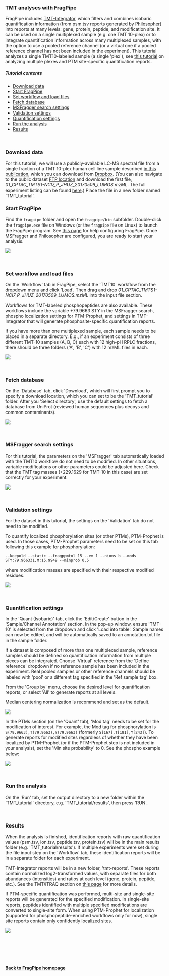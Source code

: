 ### TMT analyses with FragPipe

FragPipe includes [TMT-Integrator](https://tmt-integrator.nesvilab.org/), which filters and combines isobaric quantification information (from psm.tsv reports generated by [Philosopher](https://philosopher.nesvilab.org/)) into reports at many levels: gene, protein, peptide, and modification site. It can be used on a single multiplexed sample (e.g. one TMT 10-plex) or to integrate quantification information across many multiplexed samples, with the option to use a pooled reference channel (or a virtual one if a pooled reference channel has not been included in the experiment). This tutorial analyzes a single TMT10-labeled sample (a single 'plex'), see [this tutorial](https://fragpipe.nesvilab.org/docs/tutorial_tmt-2plexes.html) on analyzing multiple plexes and PTM site-specific quantification reports.

<!-- 
We will use this CPTAC dataset which can be found [here](https://cptac-data-portal.georgetown.edu/study-summary/S054). Expand the Phosphoproteome section, uncheck the 'All' checkbox at the top of the grid, then select only the 'Raw' checkbox in the 01CPTAC_HNSCC_Phosphoproteome_JHU_20190702 row. -->


##### Tutorial contents
* [Download data](https://fragpipe.nesvilab.org/docs/tutorial_tmt.html#download-data)
* [Start FragPipe](https://fragpipe.nesvilab.org/docs/tutorial_tmt.html#start-fragpipe)
* [Set workflow and load files](https://fragpipe.nesvilab.org/docs/tutorial_tmt.html#set-workflow-and-load-files)
* [Fetch database](https://fragpipe.nesvilab.org/docs/tutorial_tmt.html#fetch-database)
* [MSFragger search settings](https://fragpipe.nesvilab.org/docs/tutorial_tmt.html#msfragger-search-settings)
* [Validation settings](https://fragpipe.nesvilab.org/docs/tutorial_tmt.html#validation-settings)
* [Quantification settings](https://fragpipe.nesvilab.org/docs/tutorial_tmt.html#quantification-settings)
* [Run the analysis](https://fragpipe.nesvilab.org/docs/tutorial_tmt.html#run-the-analysis)
* [Results](https://fragpipe.nesvilab.org/docs/tutorial_tmt.html#results)

<br>

### Download data
For this tutorial, we will use a publicly-available LC-MS spectral file from a single fraction of a TMT 10-plex human cell line sample described [in this publication](https://pubs.acs.org/doi/10.1021/acs.jproteome.8b00165), which you can download from [Dropbox](https://www.dropbox.com/sh/ok32xrlragj9ulr/AAB6cgRVHxtXNAwT-LmarxhYa?dl=0). (You can also navigate to the public dataset [FTP location](ftp://ftp.pride.ebi.ac.uk/pride/data/archive/2018/05/PXD008952) and download the first file, _01_CPTAC_TMTS1-NCI7_P_JHUZ_20170509_LUMOS.mzML_. The full experiment listing can be found [here](http://proteomecentral.proteomexchange.org/cgi/GetDataset?ID=PXD008952).) Place the file in a new folder named 'TMT_tutorial'.
<br>

### Start FragPipe
Find the `fragpipe` folder and open the `fragpipe/bin` subfolder. Double-click the `fragpipe.exe` file on Windows (or the `fragpipe` file on Linux) to launch the FragPipe program. See [this page](https://fragpipe.nesvilab.org/docs/tutorial_fragpipe.html#configure-fragpipe) for help configuring FragPipe. Once MSFragger and Philosopher are configured, you are ready to start your analysis.

![](https://raw.githubusercontent.com/Nesvilab/FragPipe/gh-pages/images/tmt-config.png)

<br>

### Set workflow and load files
On the 'Workflow' tab in FragPipe, select the 'TMT10' workflow from the dropdown menu and click 'Load'. Then drag and drop _01_CPTAC_TMTS1-NCI7_P_JHUZ_20170509_LUMOS.mzML_ into the input file section.

Workflows for TMT-labeled phosphopeptides are also available. These workflows include the variable +79.9663 STY in the MSFragger search, phospho localization settings for PTM-Prophet, and settings in TMT-Integrator that will generate phosphosite-specific quantification reports.

If you have more than one multiplexed sample, each sample needs to be placed in a separate directory. E.g., if an experiment consists of three different TMT-10 samples (A, B, C) each with 12 high-pH RPLC fractions, there should be three folders ('A', 'B', 'C') with 12 mzML files in each.

![](https://raw.githubusercontent.com/Nesvilab/FragPipe/gh-pages/images/tmt-workflow.png)

<br>

### Fetch database
On the 'Database' tab, click 'Download', which will first prompt you to specify a download location, which you can set to be the 'TMT_tutorial' folder. After you 'Select directory', use the default settings to fetch a database from UniProt (reviewed human sequences plus decoys and common contaminants).

![](https://raw.githubusercontent.com/Nesvilab/FragPipe/gh-pages/images/tmt-database.png)

<br>

### MSFragger search settings
For this tutorial, the parameters on the 'MSFragger' tab automatically loaded with the TMT10 workflow do not need to be modified. In other situations, variable modifications or other parameters could be adjusted here. Check that the TMT tag masses (+229.1629 for TMT-10 in this case) are set correctly for your experiment.

![](https://raw.githubusercontent.com/Nesvilab/FragPipe/gh-pages/images/tmt-msfragger.png)

<br>

### Validation settings
For the dataset in this tutorial, the settings on the 'Validation' tab do not need to be modified.

To quantify localized phosphorylation sites (or other PTMs), PTM-Prophet is used. In those cases, PTM-Prophet parameters need to be set on this tab following this example for phosphorylation:

`--keepold --static --fragppmtol 15 --em 1 --nions b --mods STY:79.966331,M:15.9949 --minprob 0.5`

where modification masses are specified with their respective modified residues.

![](https://raw.githubusercontent.com/Nesvilab/FragPipe/gh-pages/images/tmt-validation.png)

<br>

### Quantification settings
In the 'Quant (Isobaric)' tab, click the 'Edit/Create' button in the 'Sample/Channel Annotation' section. In the pop-up window, ensure 'TMT-10' is selected from the dropdown and click 'Load into table'. Sample names can now be edited, and will be automatically saved to an annotation.txt file in the sample folder.

If a dataset is composed of more than one multiplexed sample, reference samples should be defined so quantification information from multiple plexes can be integrated. Choose 'Virtual' reference from the 'Define reference' dropdown if no reference sample has been included in the experiment. Real pooled samples or other reference channels should be labeled with 'pool' or a different tag specified in the 'Ref sample tag' box.

From the 'Group by' menu, choose the desired level for quantification reports, or select 'All' to generate reports at all levels.

Median centering normalization is recommend and set as the default.

![](https://raw.githubusercontent.com/Nesvilab/FragPipe/gh-pages/images/tmt-quant.png)

In the PTMs section (on the 'Quant' tab), 'Mod tag' needs to be set for the modification of interest. For example, the Mod tag for phosphorylation is `S(79.9663),T(79.9663),Y(79.9663)` (formerly `S[167],T[181],Y[243]`). To generate reports for modified sites regardless of whether they have been localized by PTM-Prophet (or if the PTM-Prophet step is not included in your analysis), set the 'Min site probability' to 0. See the phospho example below:

![](https://raw.githubusercontent.com/Nesvilab/FragPipe/gh-pages/images/tmt-quant-phospho.png)

<br>

### Run the analysis
On the 'Run' tab, set the output directory to a new folder within the 'TMT_tutorial' directory, e.g. 'TMT_tutorial/results', then press 'RUN'.

<br>

### Results
When the analysis is finished, identification reports with raw quantification values (psm.tsv, ion.tsv, peptide.tsv, protein.tsv) will be in the main results folder (e.g. 'TMT_tutorial/results'). If multiple experiments were set during the file input step on the 'Workflow' tab, these identification reports will be in a separate folder for each experiment. 

TMT-Integrator reports will be in a new folder, 'tmt-reports'. These reports contain normalized log2-transformed values, with separate files for both abundances (intensities) and ratios at each level (gene, protein, peptide, etc.). See the TMT/iTRAQ section on [this page](https://fragpipe.nesvilab.org/docs/tutorial_fragpipe_outputs.html) for more details.

If PTM-specific quantification was performed, multi-site and single-site reports will be generated for the specified modification. In single-site reports, peptides identified with multiple specified modifications are converted to single-site form. When using PTM-Prophet for localization (supported for phosphopeptide-enriched workflows only for now), single site reports contain only confidently localized sites.

![](https://raw.githubusercontent.com/Nesvilab/FragPipe/gh-pages/images/tmt-site-reports.png)

<br>
<br>
<br>
<br>

#### [Back to FragPipe homepage](https://fragpipe.nesvilab.org/)
